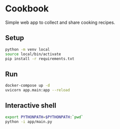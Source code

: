 # Cookbook

Simple web app to collect and share cooking recipes. 

## Setup
```sh
python -m venv local
source local/bin/activate
pip install -r requirements.txt
```

## Run
```sh
docker-compose up -d
uvicorn app.main:app --reload
```

## Interactive shell
```sh
export PYTHONPATH=$PYTHONPATH:`pwd`
python -i app/main.py
```